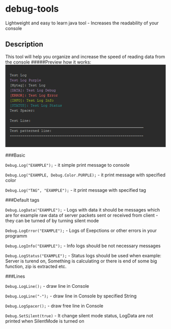 # debug-tools
Lightweight and easy to learn java tool - Increases the readability of your console

## Description
This tool will help you organize and increase the speed of reading data from the console
#####Preview how it works:
![alt text](https://raw.githubusercontent.com/john-bartu/debug-tools/master/showcase.png)

###Basic

`Debug.Log("EXAMPLE");` - it simple print message to console

`Debug.Log("EXAMPLE, Debug.Color.PURPLE);` - it print message with specified color

`Debug.Log("TAG", "EXAMPLE");` - it print message with specified tag


###Default tags

`Debug.LogData("EXAMPLE");` - Logs with data it should be messages which are for example raw data of server packets sent or received from client - they can be turned of by turning silent mode

`Debug.LogError("EXAMPLE");` - Logs of Exepctions or other errors in your programm

`Debug.LogInfo("EXAMPLE");` - Info logs should be not necessary messages

`Debug.LogStatus("EXAMPLE");` - Status logs should be used when example: Server is turend on, Something is calculating or there is end of some big function, zip is extracted etc.


###Lines 

`Debug.LogLine();` - draw line in Console

`Debug.LogLine("-");` - draw line in Console by specified String

`Debug.LogSpacer();` - draw free line in Console


`Debug.SetSilent(true)` - It change silent mode status, LogData are not printed when SilentMode is turned on
